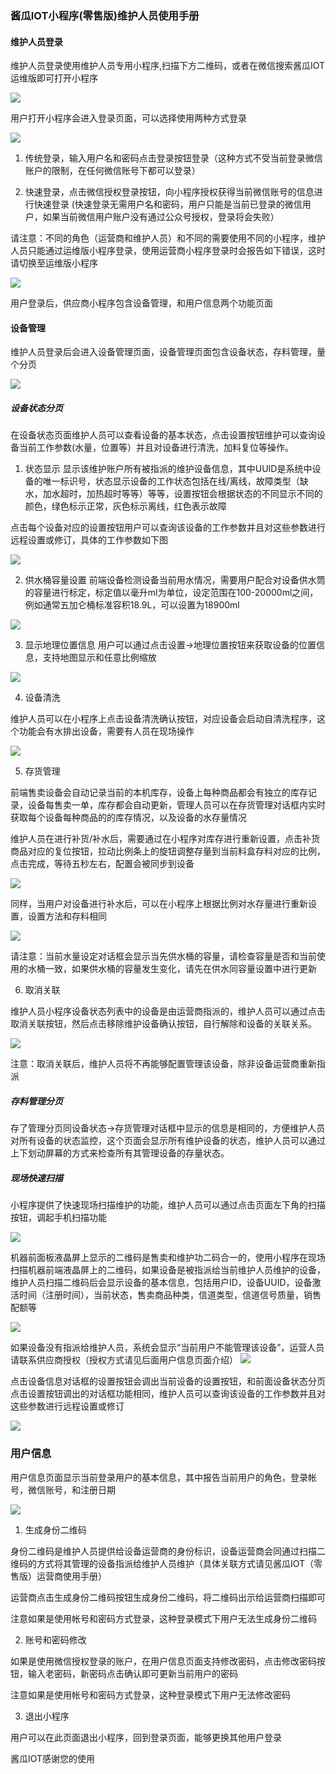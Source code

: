 ### 酱瓜IOT小程序(零售版)维护人员使用手册

#### 维护人员登录

维护人员登录使用维护人员专用小程序,扫描下方二维码，或者在微信搜索酱瓜IOT运维版即可打开小程序

![](https://upload-images.jianshu.io/upload_images/11115937-a4cb174190bbea5b.png?imageMogr2/auto-orient/strip%7CimageView2/2/w/1240)

用户打开小程序会进入登录页面，可以选择使用两种方式登录

![](https://upload-images.jianshu.io/upload_images/11115937-989f9dc582f2206b.png?imageMogr2/auto-orient/strip%7CimageView2/2/w/1240)

1. 传统登录，输入用户名和密码点击登录按钮登录（这种方式不受当前登录微信账户的限制，在任何微信账号下都可以登录）

2. 快速登录，点击微信授权登录按钮，向小程序授权获得当前微信账号的信息进行快速登录 (快速登录无需用户名和密码，用户只能是当前已登录的微信用户，如果当前微信用户账户没有通过公众号授权，登录将会失败）

请注意：不同的角色（运营商和维护人员）和不同的需要使用不同的小程序，维护人员只能通过运维版小程序登录，使用运营商小程序登录时会报告如下错误，这时请切换至运维版小程序

![](https://upload-images.jianshu.io/upload_images/11115937-a8e25ac103e19f21.png?imageMogr2/auto-orient/strip%7CimageView2/2/w/1240)

用户登录后，供应商小程序包含设备管理，和用户信息两个功能页面

#### 设备管理

维护人员登录后会进入设备管理页面，设备管理页面包含设备状态，存料管理，量个分页

![](https://upload-images.jianshu.io/upload_images/11115937-1bb15288dfe195bf.png?imageMogr2/auto-orient/strip%7CimageView2/2/w/1240)

##### 设备状态分页

在设备状态页面维护人员可以查看设备的基本状态，点击设置按钮维护可以查询设备当前工作参数(水量，位置等）并且对设备进行清洗，加料复位等操作。

1. 状态显示
显示该维护账户所有被指派的维护设备信息，其中UUID是系统中设备的唯一标识号，状态显示设备的工作状态包括在线/离线，故障类型（缺水，加水超时，加热超时等等）等等，设置按钮会根据状态的不同显示不同的颜色，绿色标示正常，灰色标示离线，红色表示故障

点击每个设备对应的设置按钮用户可以查询该设备的工作参数并且对这些参数进行远程设置或修订，具体的工作参数如下图

![](https://upload-images.jianshu.io/upload_images/11115937-7829e45296507027.png?imageMogr2/auto-orient/strip%7CimageView2/2/w/1240)

2. 供水桶容量设置
前端设备检测设备当前用水情况，需要用户配合对设备供水筒的容量进行标定，标定值以毫升ml为单位，设定范围在100-20000ml之间，例如通常五加仑桶标准容积18.9L，可以设置为18900ml

![](https://upload-images.jianshu.io/upload_images/11115937-4759287c01291473.png?imageMogr2/auto-orient/strip%7CimageView2/2/w/1240)

3. 显示地理位置信息
用户可以通过点击设置->地理位置按钮来获取设备的位置信息，支持地图显示和任意比例缩放

![](https://upload-images.jianshu.io/upload_images/11115937-a24da06b56ecbf16.png?imageMogr2/auto-orient/strip%7CimageView2/2/w/1240)

4. 设备清洗

维护人员可以在小程序上点击设备清洗确认按钮，对应设备会启动自清洗程序，这个功能会有水排出设备，需要有人员在现场操作

![](https://upload-images.jianshu.io/upload_images/11115937-ffc6bc952833bfa8.png?imageMogr2/auto-orient/strip%7CimageView2/2/w/1240)

5. 存货管理

前端售卖设备会自动记录当前的本机库存，设备上每种商品都会有独立的库存记录，设备每售卖一单，库存都会自动更新，管理人员可以在存货管理对话框内实时获取每个设备每种商品的的库存情况，以及设备的水存量情况

维护人员在进行补货/补水后，需要通过在小程序对库存进行重新设置，点击补货商品对应的复位按钮，拉动比例条上的旋钮调整存量到当前料盒存料对应的比例，点击完成，等待五秒左右，配置会被同步到设备

![](https://upload-images.jianshu.io/upload_images/11115937-a3e45f64bab04b2a.png?imageMogr2/auto-orient/strip%7CimageView2/2/w/1240)

同样，当用户对设备进行补水后，可以在小程序上根据比例对水存量进行重新设置，设置方法和存料相同

![](https://upload-images.jianshu.io/upload_images/11115937-f1b822ab5489d2b4.png?imageMogr2/auto-orient/strip%7CimageView2/2/w/1240)

请注意：当前水量设定对话框会显示当先供水桶的容量，请检查容量是否和当前使用的水桶一致，如果供水桶的容量发生变化，请先在供水同容量设置中进行更新

6. 取消关联

维护人员小程序设备状态列表中的设备是由运营商指派的，维护人员可以通过点击取消关联按钮，然后点击移除维护设备确认按钮，自行解除和设备的关联关系。

![](https://upload-images.jianshu.io/upload_images/11115937-37c8374a6266c771.png?imageMogr2/auto-orient/strip%7CimageView2/2/w/1240)

注意：取消关联后，维护人员将不再能够配置管理该设备，除非设备运营商重新指派

##### 存料管理分页
存了管理分页同设备状态->存货管理对话框中显示的信息是相同的，方便维护人员对所有设备的状态监控，这个页面会显示所有维护设备的状态，维护人员可以通过上下划动屏幕的方式来检查所有其管理设备的存量状态。

##### 现场快速扫描
小程序提供了快速现场扫描维护的功能，维护人员可以通过点击页面左下角的扫描按钮，调起手机扫描功能

![](https://upload-images.jianshu.io/upload_images/11115937-5e95e6fb75486ea3.png?imageMogr2/auto-orient/strip%7CimageView2/2/w/1240)

机器前面板液晶屏上显示的二维码是售卖和维护功二码合一的，使用小程序在现场扫描机器前端液晶屏上的二维码，如果设备是被指派给当前维护人员维护的设备，维护人员扫描二维码后会显示设备的基本信息，包括用户ID，设备UUID，设备激活时间（注册时间），当前状态，售卖商品种类，信道类型，信道信号质量，销售配额等

![](https://upload-images.jianshu.io/upload_images/11115937-c209549435e8b564.png?imageMogr2/auto-orient/strip%7CimageView2/2/w/1240)


如果设备没有指派给维护人员，系统会显示“当前用户不能管理该设备”，运营人员请联系供应商授权（授权方式请见后面用户信息页面介绍）
![](https://upload-images.jianshu.io/upload_images/11115937-ba04dbdad7e6a8c2.png?imageMogr2/auto-orient/strip%7CimageView2/2/w/1240)

点击设备信息对话框的设置按钮会调出当前设备的设置按钮，和前面设备状态分页点击设置按钮调出的对话框功能相同，维护人员可以查询该设备的工作参数并且对这些参数进行远程设置或修订

![](https://upload-images.jianshu.io/upload_images/11115937-7829e45296507027.png?imageMogr2/auto-orient/strip%7CimageView2/2/w/1240)

### 用户信息

用户信息页面显示当前登录用户的基本信息，其中报告当前用户的角色，登录帐号，微信账号，和注册日期

![](https://upload-images.jianshu.io/upload_images/11115937-a2258a72a85009db.png?imageMogr2/auto-orient/strip%7CimageView2/2/w/1240)

1. 生成身份二维码

身份二维码是维护人员提供给设备运营商的身份标识，设备运营商会同通过扫描二维码的方式将其管理的设备指派给维护人员维护（具体关联方式请见酱瓜IOT（零售版）运营商使用手册）

运营商点击生成身份二维码按钮生成身份二维码，将二维码出示给运营商扫描即可

注意如果是使用帐号和密码方式登录，这种登录模式下用户无法生成身份二维码


2. 账号和密码修改

如果是使用微信授权登录的账户，在用户信息页面支持修改密码，点击修改密码按钮，输入老密码，新密码点击确认即可更新当前用户的密码

注意如果是使用帐号和密码方式登录，这种登录模式下用户无法修改密码


3. 退出小程序

用户可以在此页面退出小程序，回到登录页面，能够更换其他用户登录

酱瓜IOT感谢您的使用
